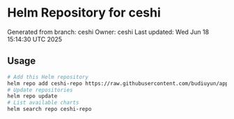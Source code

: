 # Helm Repository for ceshi
Generated from branch: ceshi
Owner: ceshi
Last updated: Wed Jun 18 15:14:30 UTC 2025

## Usage
```bash
# Add this Helm repository
helm repo add ceshi-repo https://raw.githubusercontent.com/budiuyun/appStore/helm-ceshi/
# Update repositories
helm repo update
# List available charts
helm search repo ceshi-repo
```
